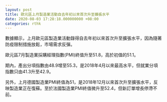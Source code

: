 ```yaml
---
layout: post
title: 歐元區上月製造業活動自去年初以來首次升至擴張水平
date: 2020-08-03 17:28:18.000000000 +08:00
categories: rthk
---
```


數據顯示，上月歐元區製造業活動錄得自去年初以來首次升至擴張水平，因為隨著防疫限制措施放鬆，市場需求反彈。

歐元區7月製造業採購經理指數(PMI)終值升至51.8，高於初值的51.1。

期內，產出分項指數由48.9增至55.3，是2018年4月以來最高水平，但就業分項指數只由41.3升至42.9。

另外，上月德國製造業PMI終值為51，是2018年12月以來首次升至擴張水平，反映製造業正在復蘇。至於法國製造業PMI終值微升至52.4，但新訂單增長停滯不前。
